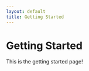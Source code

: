 ```yaml
---
layout: default
title: Getting Started
---
```


# Getting Started
This is the getting started page!
